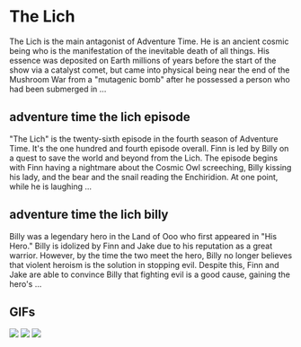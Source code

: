 # **The Lich**

The Lich is the main antagonist of Adventure Time. He is an ancient cosmic being who is the manifestation of the inevitable death of all things. His essence was deposited on Earth millions of years before the start of the show via a catalyst comet, but came into physical being near the end of the Mushroom War from a "mutagenic bomb" after he possessed a person who had been submerged in ...

## **adventure time the lich episode**

"The Lich" is the twenty-sixth episode in the fourth season of Adventure Time. It's the one hundred and fourth episode overall. Finn is led by Billy on a quest to save the world and beyond from the Lich. The episode begins with Finn having a nightmare about the Cosmic Owl screeching, Billy kissing his lady, and the bear and the snail reading the Enchiridion. At one point, while he is laughing ...

## **adventure time the lich billy**

Billy was a legendary hero in the Land of Ooo who first appeared in "His Hero." Billy is idolized by Finn and Jake due to his reputation as a great warrior. However, by the time the two meet the hero, Billy no longer believes that violent heroism is the solution in stopping evil. Despite this, Finn and Jake are able to convince Billy that fighting evil is a good cause, gaining the hero's ...

## **GIFs**

![](https://media.giphy.com/media/Xs2BeucpNmkqA/giphy.gif)  ![](https://j.gifs.com/yXM7A8.gif)  ![](http://31.media.tumblr.com/2c236a65bb15f13ac5802a36e1b78244/tumblr_nj0bioOe6V1so18vqo2_500.gif)  